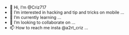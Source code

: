 - 👋 Hi, I’m @Criz717
- 👀 I’m interested in hacking and tip and tricks on mobile ...
- 🌱 I’m currently learning ...
- 💞️ I’m looking to collaborate on ...
- 📫 How to reach me insta @a2rt_criz ...

<!---
Criz717/Criz717 is a ✨ special ✨ repository because its `README.md` (this file) appears on your GitHub profile.
You can click the Preview link to take a look at your changes.
--->
